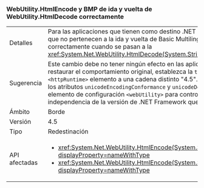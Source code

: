 ### <a name="webutilityhtmlencode-and-webutilityhtmldecode-round-trip-bmp-correctly"></a>WebUtility.HtmlEncode y BMP de ida y vuelta de WebUtility.HtmlDecode correctamente

|   |   |
|---|---|
|Detalles|Para las aplicaciones que tienen como destino .NET Framework 4.5, caracteres que no pertenecen a la ida y vuelta de Basic Multilingual Plane (BMP) correctamente cuando se pasan a la <xref:System.Net.WebUtility.HtmlDecode(System.String)> métodos.|
|Sugerencia|Este cambio debe no tener ningún efecto en las aplicaciones actuales, pero para restaurar el comportamiento original, establezca la <code>targetFramework</code> atributo de la <code>&lt;httpRuntime&gt;</code> elemento a una cadena distinto &quot;4.5&quot;. También puede establecer los atributos <code>unicodeEncodingConformance</code> y <code>unicodeDecodingConformance</code> del elemento de configuración <code>&lt;webUtility&gt;</code> para controlar este comportamiento con independencia de la versión de .NET Framework que se use como destino.|
|Ámbito|Borde|
|Versión|4.5|
|Tipo|Redestinación|
|API afectadas|<ul><li><xref:System.Net.WebUtility.HtmlEncode(System.String)?displayProperty=nameWithType></li><li><xref:System.Net.WebUtility.HtmlEncode(System.String,System.IO.TextWriter)?displayProperty=nameWithType></li></ul>|


